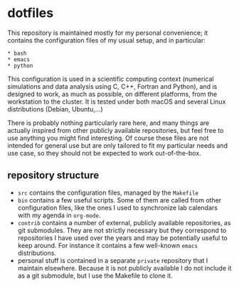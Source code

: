 # dotfiles

This repository is maintained mostly for my personal convenience; it contains the configuration files of my usual setup, and in particular:

	* bash
	* emacs
	* python

This configuration is used in a scientific computing context (numerical simulations and data analysis using C, C++, Fortran and Python), and is designed to work, as much as possible, on different platforms, from the workstation to the cluster. It is tested under both macOS and several Linux distributions (Debian, Ubuntu,...)

There is probably nothing particularly rare here, and many things are actually inspired from other publicly available repositories, but feel free to use anything you might find interesting.
Of course these files are not intended for general use but are only tailored to fit my particular needs and use case, so they should not be expected to work out-of-the-box.

## repository structure

- `src` contains the configuration files, managed by the `Makefile`
- `bin` contains a few useful scripts. Some of them are called from other configuration files, like the ones I used to synchronize lab calendars with my agenda in `org-mode`.
- `contrib` contains a number of external, publicly available repositories, as git submodules. They are not strictly necessary but they correspond to repositories I have used over the years and may be potentially useful to keep around. For instance it contains a few well-known `emacs` distributions.
- personal stuff is contained in a separate `private` repository that I maintain elsewhere. Because it is not publicly available I do not include it as a git submodule, but I use the Makefile to clone it.
